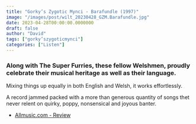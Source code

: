 ```yaml
---
title: "Gorky’s Zygotic Mynci - Barafundle (1997)"
image: "/images/post/wilt_20230428_GZM.Barafundle.jpg"
date: 2023-04-28T00:00:00.0000000
draft: false
author: "David"
tags: ["gorky’szygoticmynci"]
categories: ["Listen"]
---
```

### Along with The Super Furries, these fellow Welshmen, proudly celebrate their musical heritage as well as their language. 

 Mixing things up equally in both English and Welsh, it works effortlessly.

 A record jammed packed with a more than generous quantity of songs thet never relent on quirky, poppy, nonsensical and joyous banter.

-  [Allmusic.com - Review](https://www.allmusic.com/album/barafundle-mw0000027176)